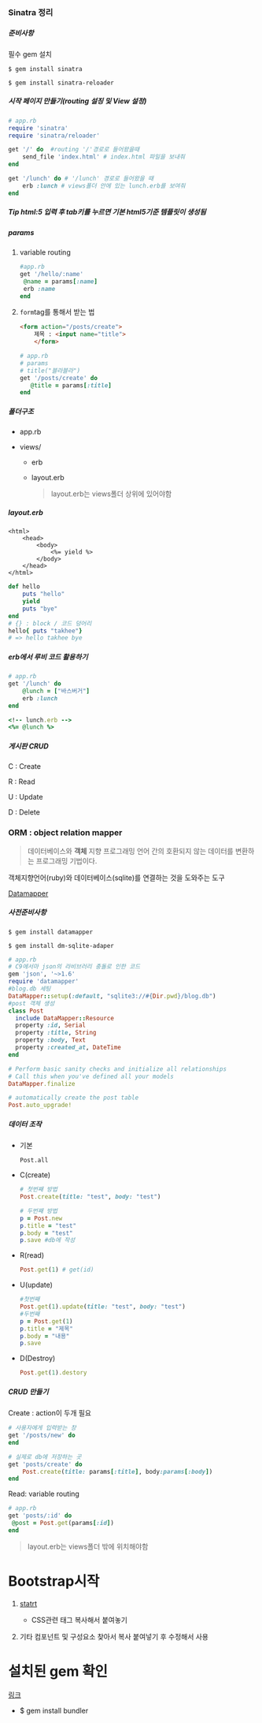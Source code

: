 ### Sinatra 정리

##### 준비사항

필수 gem 설치

`$ gem install sinatra`

`$ gem install sinatra-reloader`

##### 시작 페이지 만들기(routing 설징 및 View 설정)

```ruby
# app.rb
require 'sinatra'
require 'sinatra/reloader'

get '/' do  #routing '/'경로로 들어왔을때
    send_file 'index.html' # index.html 파일을 보내줘
end

get '/lunch' do # '/lunch' 경로로 들어왔을 때
    erb :lunch # views폴더 안에 있는 lunch.erb를 보여줘
end
```

##### Tip html:5 입력 후 tab키를 누르면 기본 html5기준 템플릿이 생성됨

##### params

1. variable routing

   ```ruby
   #app.rb
   get '/hello/:name'
   	@name = params[:name]
   	erb :name
   end
   ```



2. `form`tag를 통해서 받는 법

   ```HTML
   <form action="/posts/create">
       제목 : <input name="title">
       </form>
   ```

   ```ruby
   # app.rb
   # params
   # title("블라블라")
   get '/posts/create' do
      @title = params[:title]
   end
   ```

   

##### 폴더구조

- app.rb

- views/

  - erb

  - layout.erb  

    > layout.erb는  views폴더 상위에 있어야함



##### layout.erb

```erb
<html>
    <head>
        <body>
            <%= yield %>
        </body>
    </head>
</html>
```

```ruby
def hello
    puts "hello"
    yield
    puts "bye"
end
# {} : block / 코드 덩어리
hello{ puts "takhee"}
# => hello takhee bye
```



##### erb에서 루비 코드 활용하기

```ruby
# app.rb
get '/lunch' do
    @lunch = ["바스버거"]
    erb :lunch
end
```

```ruby
<!-- lunch.erb -->
<%= @lunch %>
```



##### 게시판 CRUD

C : Create

R : Read

U : Update

D : Delete

### ORM : object relation mapper

>데이터베이스와 **객체** 지향 프로그래밍 언어 간의 호환되지 않는 데이터를 변환하는 프로그래밍 기법이다. 

객체지향언어(ruby)와 데이터베이스(sqlite)를 연결하는 것을 도와주는 도구

[Datamapper]('http://recipes.sinatrarb.com/p/models/data_mapper')

##### 사전준비사항

`$ gem install datamapper`

`$ gem install dm-sqlite-adaper`

```ruby
# app.rb
# C9에서마 json의 라비브러리 충돌로 인한 코드
gem 'json', '~>1.6'
require 'datamapper'
#blog.db 세팅
DataMapper::setup(:default, "sqlite3://#{Dir.pwd}/blog.db")
#post 객체 생성
class Post
  include DataMapper::Resource
  property :id, Serial
  property :title, String
  property :body, Text
  property :created_at, DateTime
end

# Perform basic sanity checks and initialize all relationships
# Call this when you've defined all your models
DataMapper.finalize

# automatically create the post table
Post.auto_upgrade!
```



##### 데이터 조작

- 기본

  `Post.all`

- C(create)

  ```ruby
  # 첫번째 방법
  Post.create(title: "test", body: "test")
  
  # 두번째 방법
  p = Post.new
  p.title = "test"
  p.body = "test"
  p.save #db에 작성
  ```

- R(read)

  ```ruby
  Post.get(1) # get(id)
  ```

- U(update)

  ```ruby
  #첫번째
  Post.get(1).update(title: "test", body: "test")
  #두번째
  p = Post.get(1)
  p.title = "제목"
  p.body = "내용"
  p.save
  ```

- D(Destroy)

  ```ruby
  Post.get(1).destory
  ```



##### CRUD 만들기

Create : action이 두개 필요

```ruby
# 사용자에게 입력받는 창
get '/posts/new' do
end

# 실제로 db에 저장하는 곳
get 'posts/create' do
    Post.create(title: params[:title], body:params[:body])
end
```

Read: variable routing

```ruby
# app.rb
get 'posts/:id' do
 @post = Post.get(params[:id])
end
```



> layout.erb는 views폴더 밖에 위치해야함



# Bootstrap시작 

1. [statrt]('https://getbootstrap.com/docs/4.1/getting-started/introduction/')
   - CSS관련 태그 복사해서 붙여놓기
   
2. 기타 컴포넌트 및 구성요소 찾아서 복사 붙여넣기 후 수정해서 사용


# 설치된 gem 확인  
 [링크]('http://ruby-korea.github.io/bundler-site/')
- $ gem install bundler
  
